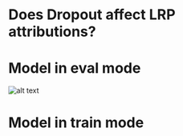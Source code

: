 # Does Dropout affect LRP attributions?

# Model in eval mode
![alt text](image.png)

# Model in train mode
